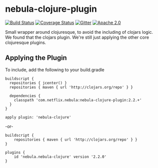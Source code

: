 nebula-clojure-plugin
==============
[![Build Status](https://travis-ci.org/nebula-plugins/nebula-clojure-plugin.svg?branch=master)](https://travis-ci.org/nebula-plugins/nebula-clojure-plugin)
[![Coverage Status](https://coveralls.io/repos/nebula-plugins/nebula-clojure-plugin/badge.svg?branch=master&service=github)](https://coveralls.io/github/nebula-plugins/nebula-clojure-plugin?branch=master)
[![Gitter](https://badges.gitter.im/Join%20Chat.svg)](https://gitter.im/nebula-plugins/nebula-clojure-plugin?utm_source=badgeutm_medium=badgeutm_campaign=pr-badge)
[![Apache 2.0](https://img.shields.io/github/license/nebula-plugins/nebula-clojure-plugin.svg)](http://www.apache.org/licenses/LICENSE-2.0)


Small wrapper around clojuresque, to avoid the including of clojars logic. We found that the clojars plugin. We're still
just applying the other core clojuresque plugins.

## Applying the Plugin

To include, add the following to your build.gradle

    buildscript {
      repositories { jcenter() }
      repositories { maven { url 'http://clojars.org/repo' } }

      dependencies {
        classpath 'com.netflix.nebula:nebula-clojure-plugin:2.2.+'
      }
    }

    apply plugin: 'nebula-clojure'

-or-

    buildscript {
    	repositories { maven { url 'http://clojars.org/repo' } }
    }

    plugins {
    	id 'nebula.nebula-clojure' version '2.2.0'
    }
